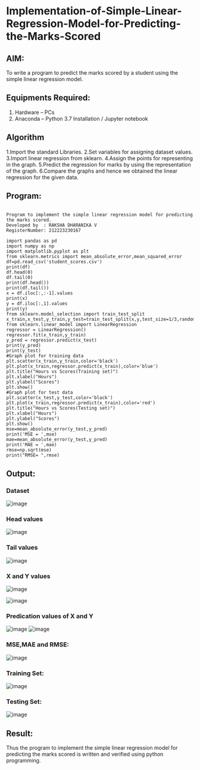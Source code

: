 # Implementation-of-Simple-Linear-Regression-Model-for-Predicting-the-Marks-Scored

## AIM:
To write a program to predict the marks scored by a student using the simple linear regression model.

## Equipments Required:
1. Hardware – PCs
2. Anaconda – Python 3.7 Installation / Jupyter notebook

## Algorithm
1.Import the standard Libraries. 
2.Set variables for assigning dataset values.  
3.Import linear regression from sklearn. 
4.Assign the points for representing in the graph. 
5.Predict the regression for marks by using the representation of the graph.
6.Compare the graphs and hence we obtained the linear regression for the given data.

## Program:
```

Program to implement the simple linear regression model for predicting the marks scored.
Developed by  : RAKSHA DHARANIKA V
RegisterNumber: 212223230167

```
```
import pandas as pd
import numpy as np
import matplotlib.pyplot as plt
from sklearn.metrics import mean_absolute_error,mean_squared_error
df=pd.read_csv('student_scores.csv')
print(df)
df.head(0)
df.tail(0)
print(df.head())
print(df.tail())
x = df.iloc[:,:-1].values
print(x)
y = df.iloc[:,1].values
print(y)
from sklearn.model_selection import train_test_split
x_train,x_test,y_train,y_test=train_test_split(x,y,test_size=1/3,random_state=0)
from sklearn.linear_model import LinearRegression
regressor = LinearRegression()
regressor.fit(x_train,y_train)
y_pred = regressor.predict(x_test)
print(y_pred)
print(y_test)
#Graph plot for training data
plt.scatter(x_train,y_train,color='black')
plt.plot(x_train,regressor.predict(x_train),color='blue')
plt.title("Hours vs Scores(Training set)")
plt.xlabel("Hours")
plt.ylabel("Scores")
plt.show()
#Graph plot for test data
plt.scatter(x_test,y_test,color='black')
plt.plot(x_train,regressor.predict(x_train),color='red')
plt.title("Hours vs Scores(Testing set)")
plt.xlabel("Hours")
plt.ylabel("Scores")
plt.show()
mse=mean_absolute_error(y_test,y_pred)
print('MSE = ',mse)
mae=mean_absolute_error(y_test,y_pred)
print('MAE = ',mae)
rmse=np.sqrt(mse)
print("RMSE= ",rmse)
```

## Output:
### Dataset
![image](https://github.com/user-attachments/assets/bd11aa0b-8ceb-43e6-95c6-110b63135098)
### Head values
![image](https://github.com/user-attachments/assets/45e23d3f-9e16-483d-88f2-c40920cdbd14)

### Tail values
![image](https://github.com/user-attachments/assets/6f60969c-bd34-4063-b1fe-38a4d44ff38f)

### X and Y values
![image](https://github.com/user-attachments/assets/ce05a213-e361-407c-86a3-4a35628bdbce)

![image](https://github.com/user-attachments/assets/a05f4c16-655a-4813-a312-02b2c69f8f75)


### Predication values of X and Y
![image](https://github.com/user-attachments/assets/4bb21001-4b3e-4631-b320-42836d1fad63)
![image](https://github.com/user-attachments/assets/8c0a09e0-35f0-49ac-b150-ac86979506dc)


### MSE,MAE and RMSE:
![image](https://github.com/user-attachments/assets/0a94814b-84e6-4a6c-b4d0-6fa50510db01)

### Training Set:
![image](https://github.com/user-attachments/assets/634abdb2-141f-4689-96e4-314f7b0263ee)

### Testing Set:
![image](https://github.com/user-attachments/assets/98864a74-952f-4892-836f-308400ac8d22)




## Result:
Thus the program to implement the simple linear regression model for predicting the marks scored is written and verified using python programming.
